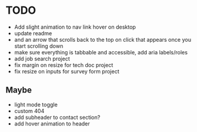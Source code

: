# TODO

- Add slight animation to nav link hover on desktop
- update readme
- and an arrow that scrolls back to the top on click that appears once you start scrolling down
- make sure everything is tabbable and accessible, add aria labels/roles
- add job search project
- fix margin on resize for tech doc project
- fix resize on inputs for survey form project
## Maybe

- light mode toggle
- custom 404
- add subheader to contact section?
- add hover animation to header